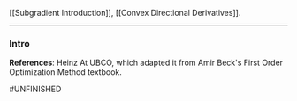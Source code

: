 [[Subgradient Introduction]], [[Convex Directional Derivatives]]. 

----
### **Intro**



**References**: Heinz At UBCO, which adapted it from Amir Beck's First Order Optimization Method textbook. 


#UNFINISHED 